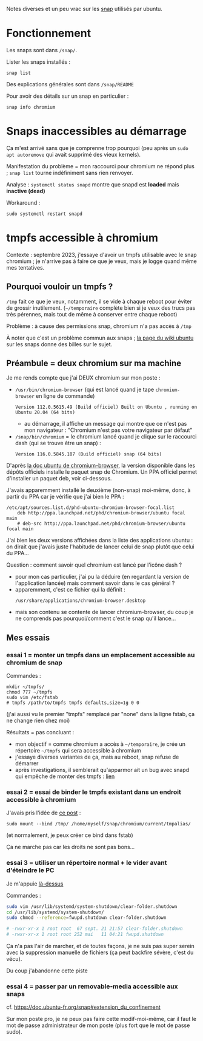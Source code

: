 Notes diverses et un peu vrac sur les [snap](https://doc.ubuntu-fr.org/snap) utilisés par ubuntu.

# Fonctionnement

Les snaps sont dans `/snap/`.

Lister les snaps installés :

```
snap list
```

Des explications générales sont dans `/snap/README`

Pour avoir des détails sur un snap en particulier :

```
snap info chromium
```

# Snaps inaccessibles au démarrage

Ça m'est arrivé sans que je comprenne trop pourquoi (peu après un `sudo apt autoremove` qui avait supprimé des vieux kernels).

Manifestation du problème = mon raccourci pour chromium ne répond plus ; `snap list` tourne indéfiniment sans rien renvoyer.

Analyse : `systemctl status snapd` montre que snapd est **loaded** mais **inactive (dead)**

Workaround :

```
sudo systemctl restart snapd
```

# tmpfs accessible à chromium

Contexte : septembre 2023, j'essaye d'avoir un tmpfs utilisable avec le snap chromium ; je n'arrive pas à faire ce que je veux, mais je logge quand même mes tentatives.

## Pourquoi vouloir un tmpfs ?

`/tmp` fait ce que je veux, notamment, il se vide à chaque reboot pour éviter de grossir inutilement. (`~/temporaire` complète bien si je veux des trucs pas très pérennes, mais tout de même à conserver entre chaque reboot)

Problème : à cause des permissions snap, chromium n'a pas accès à `/tmp`

À noter que c'est un problème commun aux snaps ; [la page du wiki ubuntu](https://doc.ubuntu-fr.org/snap#contournement_des_repertoires) sur les snaps donne des billes sur le sujet.

## Préambule = deux chromium sur ma machine

Je me rends compte que j'ai DEUX chromium sur mon poste :

- `/usr/bin/chromium-browser` (qui est lancé quand je tape `chromium-browser` en ligne de commande)
    ```
    Version 112.0.5615.49 (Build officiel) Built on Ubuntu , running on Ubuntu 20.04 (64 bits)
    ```
    - au démarrage, il affiche un message qui montre que ce n'est pas mon navigateur : "Chromium n'est pas votre navigateur par défaut"
- `/snap/bin/chromium` = le chromium lancé quand je clique sur le raccourci dash (qui se trouve être un snap) :
    ```
    Version 116.0.5845.187 (Build officiel) snap (64 bits)
    ```

D'après [la doc ubuntu de chromium-browser](https://doc.ubuntu-fr.org/chromium-browser), la version disponible dans les dépôts officiels installe le paquet snap de Chromium. Un PPA officiel permet d'installer un paquet deb, voir ci-dessous.

J'avais apparemment installé le deuxième (non-snap) moi-même, donc, à partir du PPA car je vérifie que j'ai bien le PPA :

```
/etc/apt/sources.list.d/phd-ubuntu-chromium-browser-focal.list
    deb http://ppa.launchpad.net/phd/chromium-browser/ubuntu focal main
    # deb-src http://ppa.launchpad.net/phd/chromium-browser/ubuntu focal main
```

J'ai bien les deux versions affichées dans la liste des applications ubuntu : on dirait que j'avais juste l'habitude de lancer celui de snap plutôt que celui du PPA...

Question : comment savoir quel chromium est lancé par l'icône dash ?
- pour mon cas particulier, j'ai pu la déduire (en regardant la version de l'application lancée) mais comment savoir dans le cas général ?
- apparemment, c'est ce fichier qui la définit :
    ```
    /usr/share/applications/chromium-browser.desktop
    ```
- mais son contenu se contente de lancer chromium-browser, du coup je ne comprends pas pourquoi/comment c'est le snap qu'il lance...

## Mes essais

### essai 1 = monter un tmpfs dans un emplacement accessible au chromium de snap

Commandes :

```
mkdir ~/tmpfs/
chmod 777 ~/tmpfs
sudo vim /etc/fstab
# tmpfs /path/to/tmpfs tmpfs defaults,size=1g 0 0
```

(j'ai aussi vu le premier "tmpfs" remplacé par "none" dans la ligne fstab, ça ne change rien chez moi)

Résultats = pas concluant :
- mon objectif = comme chromium a accès à `~/temporaire`, je crée un répertoire `~/tmpfs` qui sera accessible à chromium
- j'essaye diverses variantes de ça, mais au reboot, snap refuse de démarrer
- après investigations, il semblerait qu'apparmor ait un bug avec snapd qui empêche de monter des tmpfs : [lien](https://www.reddit.com/r/archlinux/comments/140g2ox/issues_with_apparmor_snapd/)

### essai 2 = essai de binder le tmpfs existant dans un endroit accessible à chromium

J'avais pris l'idée de [ce post](https://askubuntu.com/questions/1263843/how-to-allow-snap-applications-to-access-tmp-folder) :

```
sudo mount --bind /tmp/ /home/myself/snap/chromium/current/tmpalias/
```

(et normalement, je peux créer ce bind dans fstab)

Ça ne marche pas car les droits ne sont pas bons...

### essai 3 = utiliser un répertoire normal + le vider avant d'éteindre le PC

Je m'appuie [là-dessus](https://opensource.com/life/16/11/running-commands-shutdown-linux)

Commandes :

```sh
sudo vim /usr/lib/systemd/system-shutdown/clear-folder.shutdown
cd /usr/lib/systemd/system-shutdown/
sudo chmod --reference=fwupd.shutdown clear-folder.shutdown

# -rwxr-xr-x 1 root root  67 sept. 21 21:57 clear-folder.shutdown
# -rwxr-xr-x 1 root root 252 mai   11 04:21 fwupd.shutdown
```

Ça n'a pas l'air de marcher, et de toutes façons, je ne suis pas super serein avec la suppression manuelle de fichiers (ça peut backfire sévère, c'est du vécu).

Du coup j'abandonne cette piste

### essai 4 = passer par un removable-media accessible aux snaps

cf. https://doc.ubuntu-fr.org/snap#extension_du_confinement

Sur mon poste pro, je ne peux pas faire cette modif-moi-même, car il faut le mot de passe administrateur de mon poste (plus fort que le mot de passe sudo).
